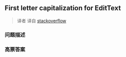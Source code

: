 ## First letter capitalization for EditText

> 译者 译自 [stackoverflow](http://stackoverflow.com/questions/4808705/first-letter-capitalization-for-edittext) 

### 问题描述 

### 高票答案 

